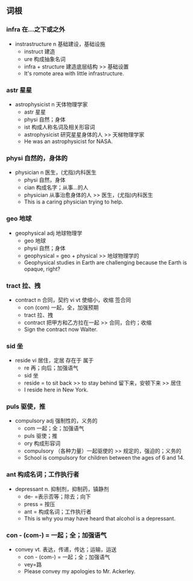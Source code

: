 ## 词根
### infra 在...之下或之外
- instrastructure n 基础建设，基础设施
    -  instruct 建造
    -  ure 构成抽象名词
    - infra + structure 建造底层结构 >> 基础设置
    - It's romote area with little infrastructure.

### astr 星星
- astrophysicist n 天体物理学家 
    - astr 星星
    - physi 自然；身体
    - ist 构成人称名词及相关形容词
    - astrophysicist 研究星星身体的人 >> 天梯物理学家
    - He was an astrophysicist for NASA.

### physi 自然的，身体的
- physician n 医生，(尤指)内科医生
    - physi 自然，身体
    - cian 构成名字；从事...的人
    - physician 从事治愈身体的人 >> 医生，(尤指)内科医生
    - This is a caring physician trying to help.

### geo 地球
- geophysical adj 地球物理学
    - geo 地球
    - physi 自然；身体
    - geophysical = geo + physical >> 地球物理学的
    - Geophysical studies in Earth are challenging because the Earth is opaque, right?

### tract 拉、拽
- contract n 合同，契约 vi vt 使缩小，收缩 签合同
    - con (com) 一起，全，加强预期
    - tract 拉、拽
    - contract 把甲方和乙方拉在一起 >> 合同，合约；收缩
    - Sign the contract now Walter.
### sid 坐
- reside vi 居住，定居 存在于 属于
    - re 再；向后；加强语气
    - sid 坐
    - reside = to sit back >> to stay behind 留下来，安顿下来 >> 居住
    - I reside here in New York.
### puls 驱使，推
- compulsory adj 强制性的，义务的
    - com 一起；全；加强语气
    - puls 驱使；推
    - ory 构成形容词 
    - compulsory （各种力量）一起驱使的 >> 规定的，强迫的；义务的
    - School is compulsory for children between the ages of 6 and 14.
    
### ant 构成名词；工作执行者
- depressant n. 抑制剂，抑制药，镇静剂
    - de- =表示否等；除去；向下
    - press = 按压
    -  ant = 构成名词；工作执行者
    - This is why you may have heard that alcohol is a depressant.

### con - (com-) = 一起；全；加强语气
- convey vt. 表达，传递，传达；运输，运送
    - con - (com-) = 一起；全；加强语气
    - vey=路
    - Please convey my apologies to Mr. Ackerley.






